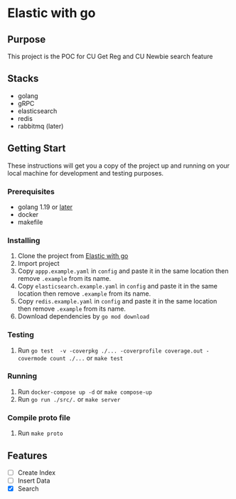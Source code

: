 # Elastic with go

## Purpose
This project is the POC for CU Get Reg and CU Newbie search feature

## Stacks
- golang
- gRPC
- elasticsearch
- redis
- rabbitmq (later)

## Getting Start
These instructions will get you a copy of the project up and running on your local machine for development and testing purposes.

### Prerequisites
- golang 1.19 or [later](https://go.dev)
- docker
- makefile

### Installing
1. Clone the project from [Elastic with go](https://github.com/samithiwat/elastic-with-go)
2. Import project
3. Copy `appp.example.yaml` in `config` and paste it in the same location then remove `.example` from its name.
3. Copy `elasticsearch.example.yaml` in `config` and paste it in the same location then remove `.example` from its name.
3. Copy `redis.example.yaml` in `config` and paste it in the same location then remove `.example` from its name.
4. Download dependencies by `go mod download`

### Testing
1. Run `go test  -v -coverpkg ./... -coverprofile coverage.out -covermode count ./...` or `make test`

### Running
1. Run `docker-compose up -d` or `make compose-up`
2. Run `go run ./src/.` or `make server`

### Compile proto file
1. Run `make proto`

## Features

- [ ] Create Index
- [ ] Insert Data
- [x] Search
